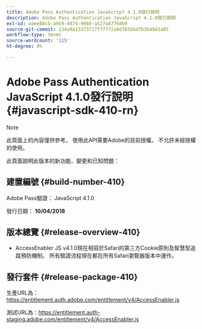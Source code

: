```yaml
---
title: Adobe Pass Authentication JavaScript 4.1.0發行說明
description: Adobe Pass Authentication JavaScript 4.1.0發行說明
exl-id: aaee88cb-a9b9-4474-9860-a527a47768b9
source-git-commit: 134a9a13373717ff7772a9d765bbd7b3b4943a85
workflow-type: tm+mt
source-wordcount: '115'
ht-degree: 0%

---
```


# Adobe Pass Authentication JavaScript 4.1.0發行說明 {#javascript-sdk-410-rn}

>[!NOTE]
>
>此頁面上的內容僅供參考。 使用此API需要Adobe的目前授權。 不允許未經授權的使用。

此頁面說明此版本的新功能、變更和已知問題：

## 建置編號 {#build-number-410}

Adobe Pass驗證： JavaScript 4.1.0

發行日期： **10/04/2018**

## 版本總覽 {#release-overview-410}

* AccessEnabler JS v4.1.0現在相容於Safari的第三方Cookie原則及智慧型追蹤預防機制。 所有驗證流程現在都在所有Safari瀏覽器版本中運作。

## 發行套件 {#release-package-410}

生產URL為： https://entitlement.auth.adobe.com/entitlement/v4/AccessEnabler.js

測試URL為：https://entitlement.auth-staging.adobe.com/entitlement/v4/AccessEnabler.js
